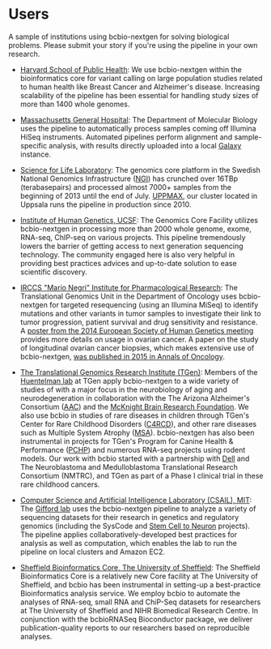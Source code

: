 # Users
A sample of institutions using bcbio-nextgen for solving biological problems. Please submit your story if you're using the pipeline in your own research.

* [Harvard School of Public Health](https://bioinformatics.sph.harvard.edu/): We use bcbio-nextgen within the bioinformatics core for variant calling on large population studies related to human health like Breast Cancer and Alzheimer's disease. Increasing scalability of the pipeline has been essential for handling study sizes of more than 1400 whole genomes.

* [Massachusetts General Hospital](https://molbio.mgh.harvard.edu/): The Department of Molecular Biology uses the pipeline to automatically process samples coming off Illumina HiSeq instruments. Automated pipelines perform alignment and sample-specific analysis, with results directly uploaded into a local [Galaxy](https://galaxyproject.org/) instance.

* [Science for Life Laboratory](https://www.scilifelab.se/): The genomics core platform in the Swedish National Genomics Infrastructure ([NGI](https://www.scilifelab.se/platforms/ngi/)) has crunched over 16TBp (terabasepairs) and processed almost 7000+ samples from the beginning of 2013 until the end of July. [UPPMAX](https://www.uppmax.uu.se/projects-and-collaborations/compute-and-storage/), our cluster located in Uppsala runs the pipeline in production since 2010.

* [Institute of Human Genetics, UCSF](https://humangenetics.ucsf.edu/): The Genomics Core Facility utilizes bcbio-nextgen in processing more than 2000 whole genome, exome, RNA-seq, ChIP-seq on various projects. This pipeline tremendously lowers the barrier of getting access to next generation sequencing technology. The community engaged here is also very helpful in providing best practices advices and up-to-date solution to ease scientific discovery.

* [IRCCS "Mario Negri" Institute for Pharmacological Research](https://www.marionegri.it/): The Translational Genomics Unit in the Department of Oncology uses bcbio-nextgen for targeted resequencing (using an Illumina MiSeq) to identify mutations and other variants in tumor samples to investigate their link to tumor progression, patient survival and drug sensitivity and resistance. A [poster from the 2014 European Society of Human Genetics meeting](https://github.com/chapmanb/bcbb/blob/master/posters/beltrame_ESHG_poster_05_2014.reduced.pdf) provides more details on usage in ovarian cancer. A paper on the study of longitudinal ovarian cancer biopsies, which makes extensive use of bcbio-nextgen, [was published in 2015 in Annals of Oncology](https://doi.org/10.1093/annonc/mdv164).

* [The Translational Genomics Research Institute (TGen)](https://www.tgen.org/): Members of the [Huentelman lab](https://www.tgen.org/faculty-profiles/matt-huentelman/) at TGen apply bcbio-nextgen to a wide variety of studies of with a major focus in the neurobiology of aging and neurodegeneration in collaboration with the The Arizona Alzheimer's Consortium ([AAC](http://azalz.org)) and the [McKnight Brain Research Foundation](https://mcknightbrain.org/). We also use bcbio in studies of rare diseases in children through TGen's Center for Rare Childhood Disorders ([C4RCD](https://www.tgen.org/patients/center-for-rare-childhood-disorders/)), and other rare diseases such as Multiple System Atrophy ([MSA](https://www.tgen.org/research-forms/neurological-disorders/multiple-system-atrophy/)). bcbio-nextgen has also been instrumental in projects for TGen's Program for Canine Health & Performance ([PCHP](https://www.tgen.org/patients/canine/)) and numerous RNA-seq projects using rodent models. Our work with bcbio started with a partnership with [Dell](https://www.dell.com) and The Neuroblastoma and Medulloblastoma Translational Research Consortium (NMTRC), and TGen as part of a Phase I clinical trial in these rare childhood cancers.

* [Computer Science and Artificial Intelligence Laboratory (CSAIL), MIT](https://www.csail.mit.edu/): The [Gifford lab](https://cgs.csail.mit.edu/) uses the bcbio-nextgen pipeline to analyze a variety of sequencing datasets for their research in genetics and regulatory genomics (including the SysCode and [Stem Cell to Neuron](http://stemcell.mit.edu/) projects). The pipeline applies collaboratively-developed best practices for analysis as well as computation, which enables the lab to run the pipeline on local clusters and Amazon EC2.

* [Sheffield Bioinformatics Core, The University of Sheffield](https://sbc.shef.ac.uk/): The Sheffield Bioinformatics Core is a relatively new Core facility at The University of Sheffield, and bcbio has been instrumental in setting-up a best-practice Bioinformatics analysis service. We employ bcbio to automate the analyses of RNA-seq, small RNA and ChiP-Seq datasets for researchers at The University of Sheffield and NIHR Biomedical Research Centre. In conjunction with the bcbioRNASeq Bioconductor package, we deliver publication-quality reports to our researchers based on reproducible analyses.
